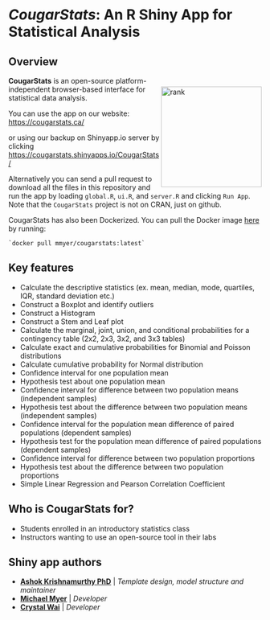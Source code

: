 <!---
![CougarStats logo](https://github.com/cwai097/COMP5690/blob/master/www/CougarStats.png)
-->

# _CougarStats_: An R Shiny App for Statistical Analysis

## Overview

<img align="right" src="https://github.com/cwai097/COMP5690/blob/master/www/CougarStats.png" alt="rank" width="200" style="margin-top: 20px" /> 

**CougarStats** is an open-source platform-independent browser-based interface for statistical data analysis. 

You can use the app on our website: <https://cougarstats.ca/>

or using our backup on Shinyapp.io server by clicking <https://cougarstats.shinyapps.io/CougarStats/>

Alternatively you can send a pull request to download all the files in this repository and run the app by loading `global.R`, `ui.R`, and `server.R` and clicking `Run App`. Note that the ``CougarStats`` project is not on CRAN, just on github.

CougarStats has also been Dockerized. You can pull the Docker image <a href="https://hub.docker.com/repository/docker/mmyer/cougarstats/general">here</a> by running:

    `docker pull mmyer/cougarstats:latest`

## Key features

- Calculate the descriptive statistics (ex. mean, median, mode, quartiles, IQR, standard deviation etc.)
- Construct a Boxplot and identify outliers
- Construct a Histogram
- Construct a Stem and Leaf plot
- Calculate the marginal, joint, union, and conditional probabilities for a contingency table (2x2, 2x3, 3x2, and 3x3 tables)
- Calculate exact and cumulative probabilities for Binomial and Poisson distributions
- Calculate cumulative probability for Normal distribution
- Confidence interval for one population mean
- Hypothesis test about one population mean
- Confidence interval for difference between two population means (independent samples)
- Hypothesis test about the difference between two population means (independent samples)
- Confidence interval for the population mean difference of paired populations (dependent samples) 
- Hypothesis test for the population mean difference of paired populations (dependent samples)
- Confidence interval for difference between two population proportions
- Hypothesis test about the difference between two population proportions   
- Simple Linear Regression and Pearson Correlation Coefficient

## Who is CougarStats for?

- Students enrolled in an introductory statistics class
- Instructors wanting to use an open-source tool in their labs

## Shiny app authors

* **<a href="https://github.com/ashokkrish">Ashok Krishnamurthy PhD</a>** | *Template design, model structure and maintainer*
* **<a href="https://github.com/m-myer">Michael Myer</a>** | *Developer*
* **<a href="https://github.com/cwai097">Crystal Wai</a>** | *Developer*
